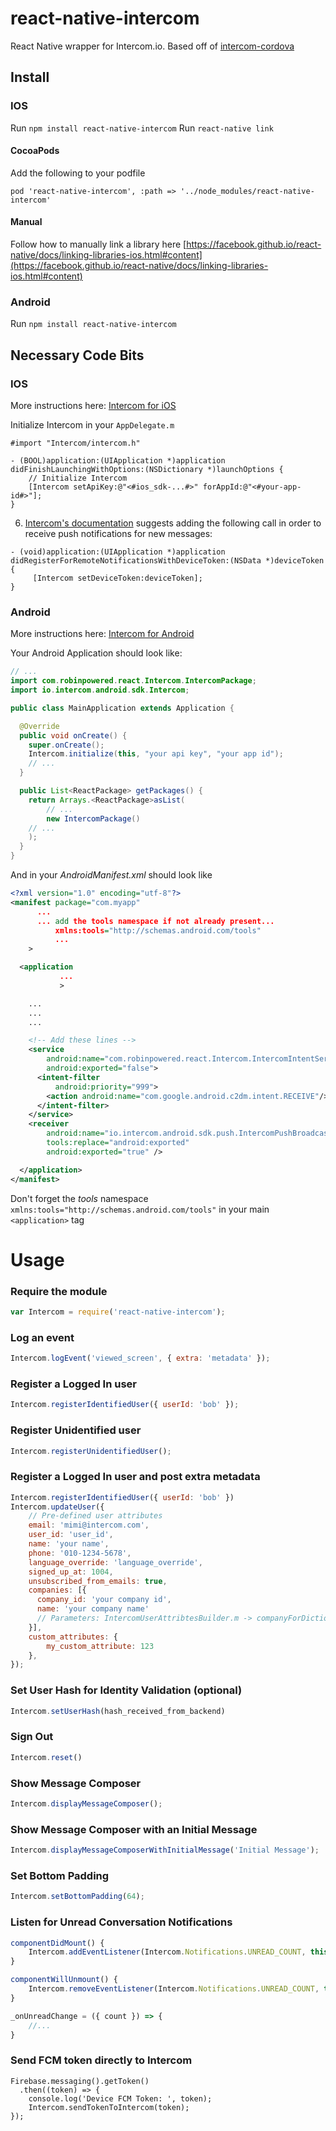 # react-native-intercom
React Native wrapper for Intercom.io. Based off of [intercom-cordova](https://github.com/intercom/intercom-cordova)

## Install


### IOS

Run `npm install react-native-intercom`
Run `react-native link`

#### CocoaPods

Add the following to your podfile

    pod 'react-native-intercom', :path => '../node_modules/react-native-intercom'

#### Manual

Follow how to manually link a library here [https://facebook.github.io/react-native/docs/linking-libraries-ios.html#content](https://facebook.github.io/react-native/docs/linking-libraries-ios.html#content)

### Android

Run `npm install react-native-intercom`


## Necessary Code Bits

### IOS

More instructions here: [Intercom for iOS](https://github.com/intercom/intercom-ios)

Initialize Intercom in your `AppDelegate.m`
```
#import "Intercom/intercom.h"

- (BOOL)application:(UIApplication *)application didFinishLaunchingWithOptions:(NSDictionary *)launchOptions {
    // Initialize Intercom
    [Intercom setApiKey:@"<#ios_sdk-...#>" forAppId:@"<#your-app-id#>"];
}
```
6. [Intercom's documentation](https://github.com/intercom/intercom-ios/blob/1fe2e92c4913e4ffef290b5b62dac5ecef74ea1d/Intercom.framework/Versions/A/Headers/Intercom.h#L65) suggests adding the following call in order to receive push notifications for new messages:
```
- (void)application:(UIApplication *)application didRegisterForRemoteNotificationsWithDeviceToken:(NSData *)deviceToken {
     [Intercom setDeviceToken:deviceToken];
}
```

### Android

More instructions here: [Intercom for Android](https://github.com/intercom/intercom-android)

Your Android Application should look like:

```java
// ...
import com.robinpowered.react.Intercom.IntercomPackage;
import io.intercom.android.sdk.Intercom;

public class MainApplication extends Application {

  @Override
  public void onCreate() {
    super.onCreate();
    Intercom.initialize(this, "your api key", "your app id");
    // ...
  }

  public List<ReactPackage> getPackages() {
    return Arrays.<ReactPackage>asList(
        // ...
        new IntercomPackage()
	// ...
    );
  }
}

```

And in your *AndroidManifest.xml* should look like
```xml
<?xml version="1.0" encoding="utf-8"?>
<manifest package="com.myapp"
	  ...
	  ... add the tools namespace if not already present...
          xmlns:tools="http://schemas.android.com/tools"
          ...
    >

  <application
	       ...
	       >

    ...
    ...
    ...

    <!-- Add these lines -->
    <service
        android:name="com.robinpowered.react.Intercom.IntercomIntentService"
        android:exported="false">
      <intent-filter
          android:priority="999">
        <action android:name="com.google.android.c2dm.intent.RECEIVE"/>
      </intent-filter>
    </service>
    <receiver
        android:name="io.intercom.android.sdk.push.IntercomPushBroadcastReceiver"
        tools:replace="android:exported"
        android:exported="true" />

  </application>
</manifest>
```

Don't forget the *tools* namespace `xmlns:tools="http://schemas.android.com/tools"` in your main `<application>` tag

Usage
=====
### Require the module
```javascript
var Intercom = require('react-native-intercom');
```

### Log an event
```javascript
Intercom.logEvent('viewed_screen', { extra: 'metadata' });
```

### Register a Logged In user
```javascript
Intercom.registerIdentifiedUser({ userId: 'bob' });
```

### Register Unidentified user
```javascript
Intercom.registerUnidentifiedUser();
```

### Register a Logged In user and post extra metadata
```javascript
Intercom.registerIdentifiedUser({ userId: 'bob' })
Intercom.updateUser({
    // Pre-defined user attributes
    email: 'mimi@intercom.com',
    user_id: 'user_id',
    name: 'your name',
    phone: '010-1234-5678',
    language_override: 'language_override',
    signed_up_at: 1004,
    unsubscribed_from_emails: true,
    companies: [{
      company_id: 'your company id',
      name: 'your company name'
      // Parameters: IntercomUserAttribtesBuilder.m -> companyForDictionary()
    }],
    custom_attributes: {
        my_custom_attribute: 123
    },
});
```

### Set User Hash for Identity Validation (optional)
```javascript
Intercom.setUserHash(hash_received_from_backend)
```

### Sign Out
```javascript
Intercom.reset()
```

### Show Message Composer
```javascript
Intercom.displayMessageComposer();
```

### Show Message Composer with an Initial Message
```javascript
Intercom.displayMessageComposerWithInitialMessage('Initial Message');
```

### Set Bottom Padding
```javascript
Intercom.setBottomPadding(64);
```

### Listen for Unread Conversation Notifications
```javascript
componentDidMount() {
	Intercom.addEventListener(Intercom.Notifications.UNREAD_COUNT, this._onUnreadChange)
}

componentWillUnmount() {
	Intercom.removeEventListener(Intercom.Notifications.UNREAD_COUNT, this._onUnreadChange);
}

_onUnreadChange = ({ count }) => {
	//...
}


```

### Send FCM token directly to Intercom

```
Firebase.messaging().getToken()
  .then((token) => {
    console.log('Device FCM Token: ', token);
    Intercom.sendTokenToIntercom(token);
});
```
